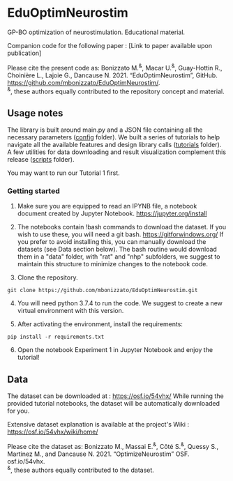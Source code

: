 # EduOptimNeurostim
GP-BO optimization of neurostimulation. 
Educational material.

Companion code for the following paper : [Link to paper available upon publication]

Please cite the present code as:
Bonizzato M.<sup>&</sup>, Macar U.<sup>&</sup>, Guay-Hottin R., Choinière L., Lajoie G., Dancause N. 2021. “EduOptimNeurostim”, GitHub.  https://github.com/mbonizzato/EduOptimNeurostim/. \
<sup>&</sup>, these authors equally contributed to the repository concept and material.


## Usage notes

The library is built around main.py and a JSON file containing all the necessary parameters ([config](/config) folder). 
We built a series of tutorials to help navigate all the available features and design library calls ([tutorials](/tutorials) folder).
A few utilities for data downloading and result visualization complement this release ([scripts](/scripts) folder).

You may want to run our Tutorial 1 first.

### Getting started

1. Make sure you are equipped to read an IPYNB file, a notebook document created by Jupyter Notebook.
https://jupyter.org/install

2. The notebooks contain !bash commands to download the dataset. If you wish to use these, you will need a git bash.
https://gitforwindows.org/
If you prefer to avoid installing this, you can manually download the datasets (see Data section below). The bash routine would download them in a "data" folder, with "rat" and "nhp" subfolders, we suggest to maintain this structure to minimize changes to the notebook code.

3. Clone the repository.

``` git clone https://github.com/mbonizzato/EduOptimNeurostim.git ```

4. You will need python 3.7.4 to run the code. We suggest to create a new virtual environment with this version.

5. After activating the environment, install the requirements:

  ``` pip install -r requirements.txt ```

6. Open the notebook Experiment 1 in Jupyter Notebook and enjoy the tutorial!

## Data

The dataset can be downloaded at :  https://osf.io/54vhx/
While running the provided tutorial notebooks, the dataset will be automatically downloaded for you.

Extensive dataset explanation is available at the project's Wiki : https://osf.io/54vhx/wiki/home/

Please cite the dataset as:
Bonizzato M., Massai E.<sup>&</sup>, Côté S.<sup>&</sup>, Quessy S., Martinez M., and Dancause N. 2021. “OptimizeNeurostim” OSF. osf.io/54vhx. \
<sup>&</sup>, these authors equally contributed to the dataset.






